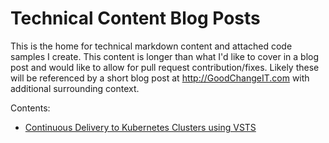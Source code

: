 # Technical Content Blog Posts

This is the home for technical markdown content and attached code samples I create.  This content is longer than what I'd like to cover in a blog post and would like to allow for pull request contribution/fixes. 
Likely these will be referenced by a short blog post at http://GoodChangeIT.com with additional surrounding context.

Contents:
- [Continuous Delivery to Kubernetes Clusters using VSTS](./CD-Kubernetes-VSTS/)
